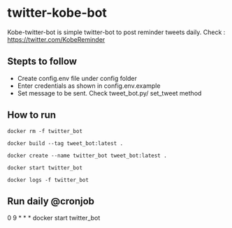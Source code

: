 # twitter-kobe-bot

Kobe-twitter-bot is simple twitter-bot to post reminder tweets daily.
Check : https://twitter.com/KobeReminder

## Stepts to follow

- Create config.env file under config folder
- Enter credentials as shown in config.env.example
- Set message to be sent. Check tweet_bot.py/ set_tweet method 


## How to run
```
docker rm -f twitter_bot

docker build --tag tweet_bot:latest .

docker create --name twitter_bot tweet_bot:latest .

docker start twitter_bot

docker logs -f twitter_bot
```

## Run daily @cronjob
0 9 * * *  docker start twitter_bot 
